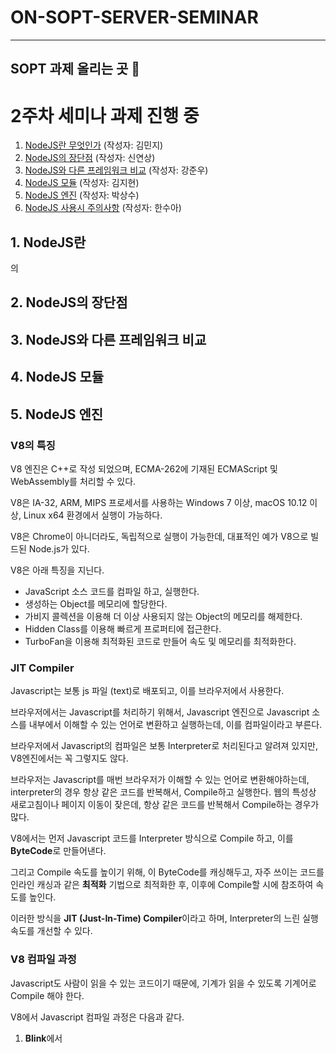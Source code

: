 # ON-SOPT-SERVER-SEMINAR

---

## SOPT 과제 올리는 곳 🥇

# 2주차 세미나 과제 진행 중

1. [NodeJS란 무엇인가](#nodejs-is) (작성자: 김민지)
2. [NodeJS의 장단점](#characteristics) (작성자: 신연상)   
3. [NodeJS와 다른 프레임워크 비교](#another) (작성자: 강준우)
4. [NodeJS 모듈](#module) (작성자: 김지현)
5. [NodeJS 엔진](#engine) (작성자: 박상수)
6. [NodeJS 사용시 주의사항](#notice) (작성자: 한수아) 



## 1. NodeJS란 <a name="nodejs-is"></a>
의
## 2. NodeJS의 장단점 <a name="characteristics"></a>

## 3. NodeJS와 다른 프레임워크 비교 <a name="another"></a>

## 4. NodeJS 모듈 <a name="module"></a>

## 5. NodeJS 엔진 <a name="engine"></a>

### V8의 특징

V8 엔진은 C++로 작성 되었으며, ECMA-262에 기재된 ECMAScript 및 WebAssembly를 처리할 수 있다.

V8은 IA-32, ARM, MIPS 프로세서를 사용하는 Windows 7 이상, macOS 10.12 이상, Linux x64 환경에서 실행이 가능하다.

V8은 Chrome이 아니더라도, 독립적으로 실행이 가능한데, 대표적인 예가 V8으로 빌드된 Node.js가 있다.

V8은 아래 특징을 지닌다.

- JavaScript 소스 코드를 컴파일 하고, 실행한다.
- 생성하는 Object를 메모리에 할당한다.
- 가비지 콜렉션을 이용해 더 이상 사용되지 않는 Object의 메모리를 해제한다.
- Hidden Class를 이용해 빠르게 프로퍼티에 접근한다.
- TurboFan을 이용해 최적화된 코드로 만들어 속도 및 메모리를 최적화한다.

### JIT Compiler

Javascript는 보통 js 파일 (text)로 배포되고, 이를 브라우저에서 사용한다. 

브라우저에서는 Javascript를 처리하기 위해서, Javascript 엔진으로 Javascript 소스를 내부에서 이해할 수 있는 언어로 변환하고 실행하는데, 이를 컴파일이라고 부른다. 

브라우저에서 Javascript의 컴파일은 보통 Interpreter로 처리된다고 알려져 있지만, V8엔진에서는 꼭 그렇지도 않다.

브라우저는 Javascript를 매번 브라우저가 이해할 수 있는 언어로 변환해야하는데, interpreter의 경우 항상 같은 코드를 반복해서, Compile하고 실행한다. 웹의 특성상 새로고침이나 페이지 이동이 잦은데, 항상 같은 코드를 반복해서 Compile하는 경우가 많다. 

V8에서는 먼저 Javascript 코드를 Interpreter 방식으로 Compile 하고, 이를 **ByteCode**로 만들어낸다. 

그리고 Compile 속도를 높이기 위해, 이 ByteCode를 캐싱해두고, 자주 쓰이는 코드를 인라인 캐싱과 같은 **최적화** 기법으로 최적화한 후, 이후에 Compile할 시에 참조하여 속도를 높인다. 

이러한 방식을 **JIT (Just-In-Time) Compiler**이라고 하며, Interpreter의 느린 실행 속도를 개선할 수 있다.

### V8 컴파일 과정

Javascript도 사람이 읽을 수 있는 코드이기 때문에, 기계가 읽을 수 있도록 기계어로 Compile 해야 한다.

V8에서 Javascript 컴파일 과정은 다음과 같다.

1. **Blink**에서 <script> 태그를 만나면, Javascript **스트리밍**을 시작한다.
2. 스트리밍으로 전달 받은 UTF-16 문자열은 **Scanner**를 이용해 **Token** (let, for)을 생성한다.
3. 생성된 **Token**을 가지고, **Parser**가 **추상 구문 트리 (AST)**를 만든다.
4. 만들어진 **AST**는 **Ignition (Compiler)**에서 **Byte Code**로 컴파일한다. 
5. 컴파일된 **Byte Code**를 실행함으로써 원하는 Javascript 동작이 실행된다. 

이때 컴파일한 내용을 V8에서는 최적화를 진행한다.

- Byte Code를 실행하면서, Profiling을 통해 최적화 해야 하는 데이터를 수집한다.
- Profiling을 통해 찾은 데이터는 TurboFan을 통해 자주 사용되는 함수나 데이터를 기반으로 최적화를 진행하며, Optimized Machine Code를 생성한다.
- 이후 Optimized Machine Code를 실행하며, 메모리 사용량을 줄이고, 기계어에 최적화되어, 속도와 성능을 향상 시킨다.

위 과정을 영상을 통해 자세히 설명하고 있다. 

[[참고](https://youtu.be/r5OWCtuKiAk/)](https://youtu.be/r5OWCtuKiAk)


### V8 Scanner 와 Token

Javascript 파일은 Text로 이루어져 있으며, 이를 Network를 통해 다운받는다.

V8에서는 이 Text 정보를 Parsing 하기 전에, 일정한 형태의 UTF-16으로 변환하고, Scanner를 이용해 Token을 생성한다.

이 때 Token은 미리 정의한 항목과 개발자가 정의한 함수나 변수들이다. 

- Javascript에 미리 정의되어 있는 for, const, if, function 같은 키워드
- 공백 이나 탭
- 변수 나 함수 식별자

이때 모든 파일을 다운 받고 실행되는 것이 아니라, 스트리밍 중 도착하는 순서대로, 여러 chunk 관리되며, 30kB 이상이 되면, Script Stream Tread에서 Parsing을 싲가한다.

Scanner 단계에서 속도를 올리기 위해서는 소스 코드를 축소하고, 불필요한 공백이나 주석을 제거하고, 비 ASCII 식별자를 피하는 것이 좋다. 

### V8 Parser와 AST

Parser는 Token을 가지고, 컴파일러(Ignition)가 사용할 AST를 생성한다.

AST(Abstract Syntax Tree)는 코드를 구조화된 트리로 만들어, 컴파일에서 사용할 수 있게 도와준다.

AST란 소스코드를 트리로 만든 구조체이며, 보통 컴파일러에서 사용한다.

[추상 구문 트리](https://ko.wikipedia.org/wiki/%EC%B6%94%EC%83%81_%EA%B5%AC%EB%AC%B8_%ED%8A%B8%EB%A6%AC)

출처 : [V8 에서 Javascript 코드를 실행하는 방법 정리해보기](https://medium.com/@pks2974/v8-%EC%97%90%EC%84%9C-javascript-%EC%BD%94%EB%93%9C%EB%A5%BC-%EC%8B%A4%ED%96%89%ED%95%98%EB%8A%94-%EB%B0%A9%EB%B2%95-%EC%A0%95%EB%A6%AC%ED%95%B4%EB%B3%B4%EA%B8%B0-25837f61f551)




## 6. NodeJS 사용시 주의사항 <a name="notice"></a>





